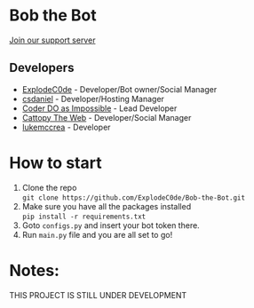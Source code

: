 # Bob the Bot
[Join our support server](https://discord.gg/d9knK9auSA)

## Developers

- [ExplodeC0de](https://github.com/ExplodeC0de) - Developer/Bot owner/Social Manager
- [csdaniel](https://github.com/csd4ni3l) - Developer/Hosting Manager
- [Coder DO as Impossible](https://github.com/SNV-008) - Lead Developer 
- [Cattopy The Web](https://github.com/CattopyTheWeb) - Developer/Social Manager
- [lukemccrea](https://github.com/lukemccrea) - Developer


# How to start
1. Clone the repo<br>
`git clone https://github.com/ExplodeC0de/Bob-the-Bot.git`
3. Make sure you have all the packages installed<br>
`pip install -r requirements.txt`
5. Goto `configs.py` and insert your bot token there.
6. Run `main.py` file and you are all set to go!


# Notes:
THIS PROJECT IS STILL UNDER DEVELOPMENT
